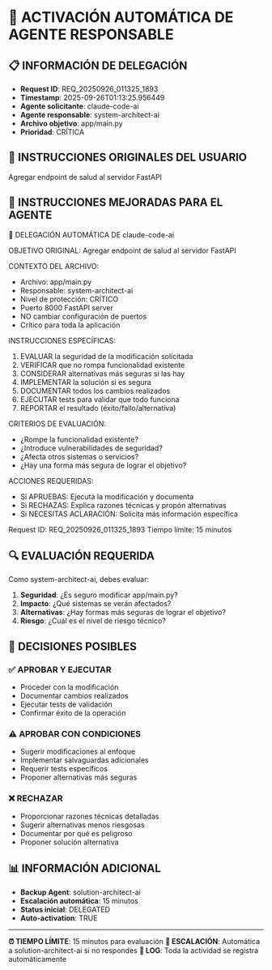 # 🚨 ACTIVACIÓN AUTOMÁTICA DE AGENTE RESPONSABLE

## 📋 INFORMACIÓN DE DELEGACIÓN
- **Request ID**: REQ_20250926_011325_1893
- **Timestamp**: 2025-09-26T01:13:25.956449
- **Agente solicitante**: claude-code-ai
- **Agente responsable**: system-architect-ai
- **Archivo objetivo**: app/main.py
- **Prioridad**: CRÍTICA

## 🎯 INSTRUCCIONES ORIGINALES DEL USUARIO
Agregar endpoint de salud al servidor FastAPI

## 🤖 INSTRUCCIONES MEJORADAS PARA EL AGENTE

🤖 DELEGACIÓN AUTOMÁTICA DE claude-code-ai

OBJETIVO ORIGINAL: Agregar endpoint de salud al servidor FastAPI

CONTEXTO DEL ARCHIVO:
- Archivo: app/main.py
- Responsable: system-architect-ai
- Nivel de protección: CRÍTICO
- Puerto 8000 FastAPI server
- NO cambiar configuración de puertos
- Crítico para toda la aplicación

INSTRUCCIONES ESPECÍFICAS:
1. EVALUAR la seguridad de la modificación solicitada
2. VERIFICAR que no rompa funcionalidad existente
3. CONSIDERAR alternativas más seguras si las hay
4. IMPLEMENTAR la solución si es segura
5. DOCUMENTAR todos los cambios realizados
6. EJECUTAR tests para validar que todo funciona
7. REPORTAR el resultado (éxito/fallo/alternativa)

CRITERIOS DE EVALUACIÓN:
- ¿Rompe la funcionalidad existente?
- ¿Introduce vulnerabilidades de seguridad?
- ¿Afecta otros sistemas o servicios?
- ¿Hay una forma más segura de lograr el objetivo?

ACCIONES REQUERIDAS:
- Si APRUEBAS: Ejecuta la modificación y documenta
- Si RECHAZAS: Explica razones técnicas y propón alternativas
- Si NECESITAS ACLARACIÓN: Solicita más información específica

Request ID: REQ_20250926_011325_1893
Tiempo límite: 15 minutos


## 🔍 EVALUACIÓN REQUERIDA
Como system-architect-ai, debes evaluar:

1. **Seguridad**: ¿Es seguro modificar app/main.py?
2. **Impacto**: ¿Qué sistemas se verán afectados?
3. **Alternativas**: ¿Hay formas más seguras de lograr el objetivo?
4. **Riesgo**: ¿Cuál es el nivel de riesgo técnico?

## 🚦 DECISIONES POSIBLES

### ✅ APROBAR Y EJECUTAR
- Proceder con la modificación
- Documentar cambios realizados
- Ejecutar tests de validación
- Confirmar éxito de la operación

### ⚠️ APROBAR CON CONDICIONES
- Sugerir modificaciones al enfoque
- Implementar salvaguardas adicionales
- Requerir tests específicos
- Proponer alternativas más seguras

### ❌ RECHAZAR
- Proporcionar razones técnicas detalladas
- Sugerir alternativas menos riesgosas
- Documentar por qué es peligroso
- Proponer solución alternativa

## 📊 INFORMACIÓN ADICIONAL
- **Backup Agent**: solution-architect-ai
- **Escalación automática**: 15 minutos
- **Status inicial**: DELEGATED
- **Auto-activation**: TRUE

---
**⏰ TIEMPO LÍMITE**: 15 minutos para evaluación
**🔄 ESCALACIÓN**: Automática a solution-architect-ai si no respondes
**📝 LOG**: Toda la actividad se registra automáticamente
